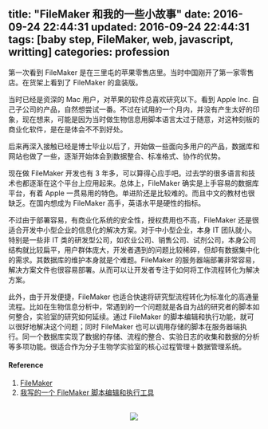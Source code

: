 title: "FileMaker 和我的一些小故事"
date: 2016-09-24 22:44:31
updated: 2016-09-24 22:44:31
tags: [baby step, FileMaker, web, javascript, writting]
categories: profession
---

第一次看到 FileMaker 是在三里屯的苹果零售店里。当时中国刚开了第一家零售店。在货架上看到了 FileMaker 的盒装版。

当时已经是资深的 Mac 用户，对苹果的软件总喜欢研究以下。看到 Apple Inc. 自己子公司的产品，自然想尝试一番。不过在试用的一个月内，并没有产生太好的印象，现在想来，可能是因为当时做生物信息用脚本语言太过于随意，对这种刻板的商业化软件，是在是体会不不到好处。

后来再深入接触已经是博士毕业以后了，开始做一些面向多用户的产品，数据库和网站也做了一些，逐渐开始体会到数据整合、标准格式、协作的优势。

现在做 FileMaker 开发也有 3 年多，可以算得心应手吧。过去学的很多语言和技术也都逐渐在这个平台上应用起来。总体上，FileMaker 确实是上手容易的数据库平台，有着 Apple 一贯易用的特色。单进阶还是比较难的。而且中文的教材也很缺乏。在国内想成为 FileMaker 高手，英语水平是硬性的指标。

不过由于部署容易，有商业化系统的安全性，授权费用也不高，FileMaker 还是很适合开发中小型企业的信息化的解决方案。对于中小型企业，本身 IT 团队就小。特别是一些非 IT 类的研发型公司，如农业公司、销售公司、试剂公司，本身公司结构就比较扁平，用户群体庞大，开发者遇到的问题比较稀碎，但却有数据集中化的需求。其数据库的维护本身就是个难题。FileMaker 的服务器端部署非常容易，解决方案文件也很容易部署。从而可以让开发者专注于如何将工作流程转化为解决方案。

此外，由于开发便捷，FileMaker 也适合快速将研究型流程转化为标准化的高通量流程。比如在生物信息分析中，常遇到的一个问题就是各自为战的研究者的脚本如何整合，实验室的研究如何延续。通过 FileMaker 的脚本编辑和执行功能，就可以很好地解决这个问题；同时 FileMaker 也可以调用存储的脚本在服务器端执行。同一个数据库实现了数据的存储、流程的整合、实验日志的收集和数据的分析等多项功能。很适合作为分子生物学实验室的核心过程管理＋数据管理系统。




#### Reference
1. [FileMaker](http://www.filemaker.com)
2. [我写的一个 FileMaker 脚本编辑和执行工具](https://github.com/daweih/FileMakerScriptEditor)
<br>
<div align=center>
<img src="http://daweih.github.io/images/wechat_small_black.jpg">
</div>
